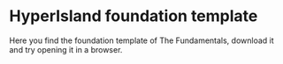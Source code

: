 # HyperIsland foundation template
Here you find the foundation template of The Fundamentals, download it and try opening it in a browser.


